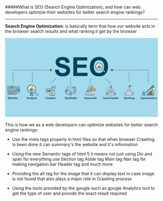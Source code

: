 #####What is SEO (Search Engine Optimization), and how can web developers optimize their websites for better search engine rankings?

---

**Search Engine Optimization:** is basically term that how our website acts in the browser search results and what ranking it get by the browser

![seo](./assests/Screenshot%202023-08-07%20123844.png)

This is how we as a web developers can optimize websites for better search engine rankings:

- Use the meta tags properly in html files so that when browser Crawling is been done it can summary's the website and it's information

- Using the new Semantic tags of html 5 it means not just using Div and span for everything use Section tag Aside tag Main tag Nav tag for making navigation bar Header tag and much more

- Providing the alt tag for the image that it can display text in case image is not found that also plays a major role in Crawling process

- Using the tools provided by the google such as google Analytics tool to get the type of user and provide the exact result required
